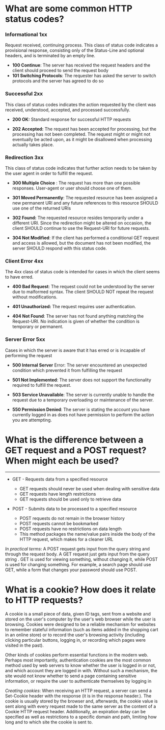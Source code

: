# What are some common HTTP status codes?

### Informational 1xx
Request received, continuing process. This class of status code indicates a provisional response, consisting only of the Status-Line and optional headers, and is terminated by an empty line.

* **100 Continue**: The server has received the request headers and the client should proceed to send the request body
* **101 Switching Protocols**: The requester has asked the server to switch protocols and the server has agreed to do so


### Successful 2xx
This class of status codes indicates the action requested by the client was received, understood, accepted, and processed successfully.

* **200 OK:** Standard response for successful HTTP requests

* **202 Accepted:** The request has been accepted for processing, but the processing has not been completed. The request might or might not eventually be acted upon, as it might be disallowed when processing actually takes place.

### Redirection 3xx
This class of status code indicates that further action needs to be taken by the user agent in order to fulfill the request.

* **300 Multiple Choice** : The request has more than one possible responses. User-agent or user should choose one of them.
* **301 Moved Permanently**:  The requested resource has been assigned a new permanent URI and any future references to this resource SHOULD use one of the returned URIs

* **302 Found:** The requested resource resides temporarily under a different URI. Since the redirection might be altered on occasion, the client SHOULD continue to use the Request-URI for future requests.

* **304 Not Modified**: If the client has performed a conditional GET request and access is allowed, but the document has not been modified, the server SHOULD respond with this status code.

### Client Error 4xx
The 4xx class of status code is intended for cases in which the client seems to have erred.

* **400 Bad Request**:  The request could not be understood by the server due to malformed syntax. The client SHOULD NOT repeat the request without modifications.

* **401 Unauthorized:**  The request requires user authentication.

* **404 Not Found**:  The server has not found anything matching the Request-URI. No indication is given of whether the condition is temporary or permanent.

### Server Error 5xx
Cases in which the server is aware that it has erred or is incapable of performing the request

* **500 Internal Server** Error: The server encountered an unexpected condition which prevented it from fulfilling the request

* **501 Not Implemented**:  The server does not support the functionality required to fulfill the request.

* **503 Service Unavailable**:  The server is currently unable to handle the request due to a temporary overloading or maintenance of the server.
* **550 Permission Denied**: The server is stating the account you have currently logged in as does not have permission to perform the action you are attempting.

# What is the difference between a GET request and a POST request? When might each be used?

----
* GET - Requests data from a specified resource

    * GET requests should never be used when dealing with sensitive data
    * GET requests have length restrictions
    * GET requests should be used only to retrieve data

* POST - Submits data to be processed to a specified resource

    * POST requests do not remain in the browser history
    * POST requests cannot be bookmarked
    * POST requests have no restrictions on data length
    * This method packages the name/value pairs inside the body of the HTTP request, which makes for a cleaner URL

*In practical terms*:
A POST request gets input from the query string and through the request body. A GET request just gets input from the query string . GET is used for viewing something, without changing it, while POST is used for changing something. For example, a search page should use GET, while a form that changes your password should use POST.

# What is a cookie? How does it relate to HTTP requests?

A cookie is a small piece of data, given ID tags, sent from a website and stored on the user's computer by the user's web browser while the user is browsing. Cookies were designed to be a reliable mechanism for websites to remember stateful information (such as items added in the shopping cart in an online store) or to record the user's browsing activity (including clicking particular buttons, logging in, or recording which pages were visited in the past).

Other kinds of cookies perform essential functions in the modern web. Perhaps most importantly, authentication cookies are the most common method used by web servers to know whether the user is logged in or not, and which account they are logged in with. Without such a mechanism, the site would not know whether to send a page containing sensitive information, or require the user to authenticate themselves by logging in

*Creating cookies*:  When receiving an HTTP request, a server can send a Set-Cookie header with the response (it is in the response header.). The cookie is usually stored by the browser and, afterwards, the cookie value is sent along with every request made to the same server as the content of a Cookie HTTP request header. Additionally, an expiration delay can be specified as well as restrictions to a specific domain and path, limiting how long and to which site the cookie is sent to.